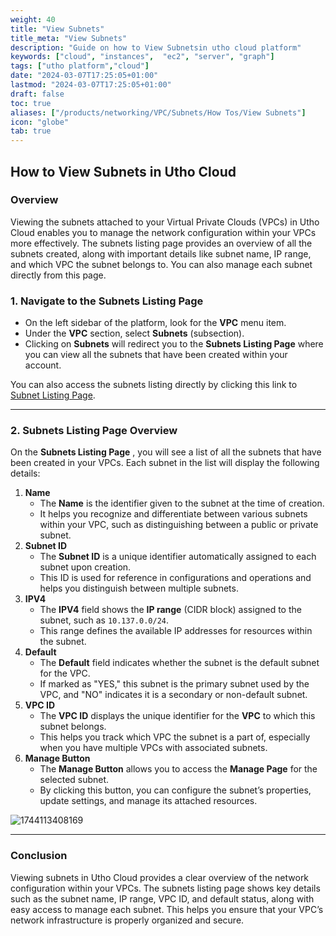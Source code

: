 ```yaml
---
weight: 40
title: "View Subnets"
title_meta: "View Subnets"
description: "Guide on how to View Subnetsin utho cloud platform"
keywords: ["cloud", "instances",  "ec2", "server", "graph"]
tags: ["utho platform","cloud"]
date: "2024-03-07T17:25:05+01:00"
lastmod: "2024-03-07T17:25:05+01:00"
draft: false
toc: true
aliases: ["/products/networking/VPC/Subnets/How Tos/View Subnets"]
icon: "globe"
tab: true
---
```




## **How to View Subnets in Utho Cloud**

### **Overview**

Viewing the subnets attached to your Virtual Private Clouds (VPCs) in Utho Cloud enables you to manage the network configuration within your VPCs more effectively. The subnets listing page provides an overview of all the subnets created, along with important details like subnet name, IP range, and which VPC the subnet belongs to. You can also manage each subnet directly from this page.

### **1. Navigate to the Subnets Listing Page**

* On the left sidebar of the platform, look for the **VPC** menu item.
* Under the **VPC** section, select **Subnets** (subsection).
* Clicking on **Subnets** will redirect you to the **Subnets Listing Page** where you can view all the subnets that have been created within your account.

You can also access the subnets listing directly by clicking this link to[ Subnet Listing Page](https://console.utho.com/vpc/subnets).

---

### **2. Subnets Listing Page Overview**

On the  **Subnets Listing Page** , you will see a list of all the subnets that have been created in your VPCs. Each subnet in the list will display the following details:

1. **Name**
   * The **Name** is the identifier given to the subnet at the time of creation.
   * It helps you recognize and differentiate between various subnets within your VPC, such as distinguishing between a public or private subnet.
2. **Subnet ID**
   * The **Subnet ID** is a unique identifier automatically assigned to each subnet upon creation.
   * This ID is used for reference in configurations and operations and helps you distinguish between multiple subnets.
3. **IPV4**
   * The **IPV4** field shows the **IP range** (CIDR block) assigned to the subnet, such as `10.137.0.0/24`.
   * This range defines the available IP addresses for resources within the subnet.
4. **Default**
   * The **Default** field indicates whether the subnet is the default subnet for the VPC.
   * If marked as "YES," this subnet is the primary subnet used by the VPC, and "NO" indicates it is a secondary or non-default subnet.
5. **VPC ID**
   * The **VPC ID** displays the unique identifier for the **VPC** to which this subnet belongs.
   * This helps you track which VPC the subnet is a part of, especially when you have multiple VPCs with associated subnets.
6. **Manage Button**
   * The **Manage Button** allows you to access the **Manage Page** for the selected subnet.
   * By clicking this button, you can configure the subnet’s properties, update settings, and manage its attached resources.

![1744113408169](image/index/1744113408169.png)

---

### **Conclusion**

Viewing subnets in Utho Cloud provides a clear overview of the network configuration within your VPCs. The subnets listing page shows key details such as the subnet name, IP range, VPC ID, and default status, along with easy access to manage each subnet. This helps you ensure that your VPC’s network infrastructure is properly organized and secure.
